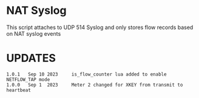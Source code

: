 # NAT Syslog 

This script attaches to UDP 514 Syslog and only stores flow records based on NAT syslog events 


UPDATES
=======

````
1.0.1   Sep 10 2023     is_flow_counter lua added to enable NETFLOW_TAP mode 
1.0.0   Sep 1  2023     Meter 2 changed for XKEY from transmit to heartbeat 
````


